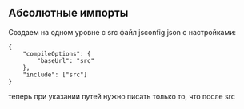 ## Абсолютные импорты

Создаем на одном уровне с src файл jsconfig.json с настройками:

```
{
    "compileOptions": {
        "baseUrl": "src"
    },
    "include": ["src"]
}
```

теперь при указании путей нужно писать только то, что после src
